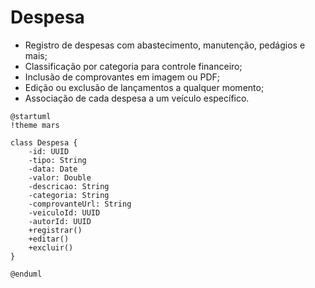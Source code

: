 # Despesa
- Registro de despesas com abastecimento, manutenção, pedágios e mais;  
- Classificação por categoria para controle financeiro;  
- Inclusão de comprovantes em imagem ou PDF;  
- Edição ou exclusão de lançamentos a qualquer momento;  
- Associação de cada despesa a um veículo específico.

```puml
@startuml
!theme mars

class Despesa {
    -id: UUID
    -tipo: String
    -data: Date
    -valor: Double
    -descricao: String
    -categoria: String
    -comprovanteUrl: String
    -veiculoId: UUID
    -autorId: UUID
    +registrar()
    +editar()
    +excluir()
}

@enduml
```
